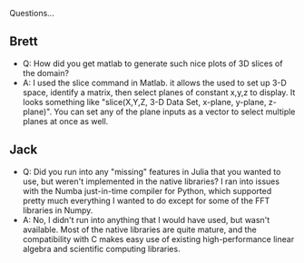 Questions...

## Brett

- Q: How did you get matlab to generate such nice plots of 3D slices of the domain?
- A: I used the slice command in Matlab. it allows the used to set up 3-D space, identify a matrix, then select planes of constant x,y,z to display. It looks something like "slice(X,Y,Z, 3-D Data Set, x-plane, y-plane, z-plane)". You can set any of the plane inputs as a vector to select multiple planes at once as well.

## Jack

- Q: Did you run into any "missing" features in Julia that you wanted to use, but weren't implemented in the native libraries? I ran into issues with the Numba just-in-time compiler for Python, which supported pretty much everything I wanted to do except for some of the FFT libraries in Numpy.
- A: No, I didn't run into anything that I would have used, but wasn't available. Most of the native libraries are quite mature, and the compatibility with C makes easy use of existing high-performance linear algebra and scientific computing libraries.